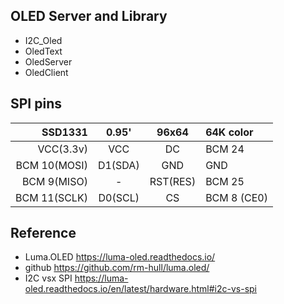OLED Server and Library
----

* I2C_Oled
* OledText
* OledServer
* OledClient

SPI pins
----

| SSD1331      |  0.95'  | 96x64    | 64K color   |
|-------------:|:-------:|:--------:|:------------|
| VCC(3.3v)    | VCC     | DC       | BCM 24      |
| BCM 10(MOSI) | D1(SDA) | GND      | GND         |
| BCM 9(MISO)  | -       | RST(RES) | BCM 25      |
| BCM 11(SCLK) | D0(SCL) | CS       | BCM 8 (CE0) |

Reference
----
* Luma.OLED
https://luma-oled.readthedocs.io/
* github
https://github.com/rm-hull/luma.oled/
* I2C vsx SPI
https://luma-oled.readthedocs.io/en/latest/hardware.html#i2c-vs-spi
